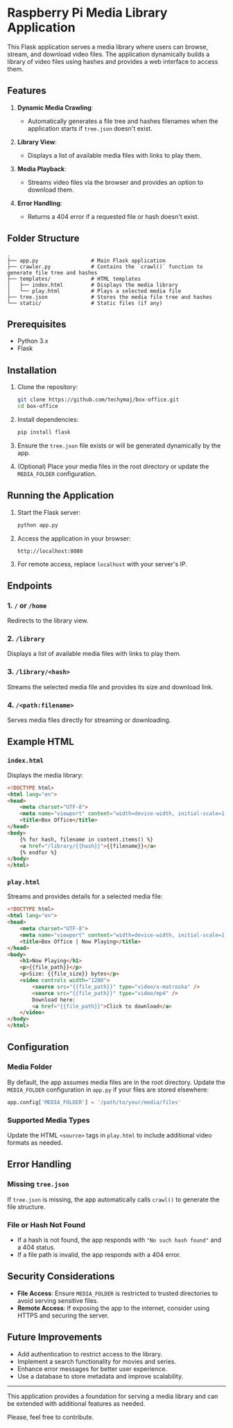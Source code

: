 # Raspberry Pi Media Library Application

This Flask application serves a media library where users can browse, stream, and download video files. The application dynamically builds a library of video files using hashes and provides a web interface to access them.

## Features

1. **Dynamic Media Crawling**:
   - Automatically generates a file tree and hashes filenames when the application starts if `tree.json` doesn't exist.

2. **Library View**:
   - Displays a list of available media files with links to play them.

3. **Media Playback**:
   - Streams video files via the browser and provides an option to download them.

4. **Error Handling**:
   - Returns a 404 error if a requested file or hash doesn't exist.

## Folder Structure

```
.
├── app.py                 # Main Flask application
├── crawler.py             # Contains the `crawl()` function to generate file tree and hashes
├── templates/             # HTML templates
│   ├── index.html         # Displays the media library
│   └── play.html          # Plays a selected media file
├── tree.json              # Stores the media file tree and hashes
└── static/                # Static files (if any)
```

## Prerequisites

- Python 3.x
- Flask

## Installation

1. Clone the repository:
   ```bash
   git clone https://github.com/techymaj/box-office.git
   cd box-office
   ```

2. Install dependencies:
   ```bash
   pip install flask
   ```

3. Ensure the `tree.json` file exists or will be generated dynamically by the app.

4. (Optional) Place your media files in the root directory or update the `MEDIA_FOLDER` configuration.

## Running the Application

1. Start the Flask server:
   ```bash
   python app.py
   ```

2. Access the application in your browser:
   ```
   http://localhost:8080
   ```

3. For remote access, replace `localhost` with your server's IP.

## Endpoints

### 1. `/` or `/home`
Redirects to the library view.

### 2. `/library`
Displays a list of available media files with links to play them.

### 3. `/library/<hash>`
Streams the selected media file and provides its size and download link.

### 4. `/<path:filename>`
Serves media files directly for streaming or downloading.

## Example HTML

### `index.html`
Displays the media library:
```html
<!DOCTYPE html>
<html lang="en">
<head>
	<meta charset="UTF-8">
	<meta name="viewport" content="width=device-width, initial-scale=1.0">
	<title>Box Office</title>
</head>
<body>
	{% for hash, filename in content.items() %}
	<a href="/library/{{hash}}">{{filename}}</a>
	{% endfor %}
</body>
</html>
```

### `play.html`
Streams and provides details for a selected media file:
```html
<!DOCTYPE html>
<html lang="en">
<head>
    <meta charset="UTF-8">
    <meta name="viewport" content="width=device-width, initial-scale=1.0">
    <title>Box Office | Now Playing</title>
</head>
<body>
    <h1>Now Playing</h1>
    <p>{{file_path}}</p>
    <p>Size: {{file_size}} bytes</p>
    <video controls width="1200">
        <source src="{{file_path}}" type="video/x-matroska" />
        <source src="{{file_path}}" type="video/mp4" />
        Download here:
        <a href="{{file_path}}">Click to download</a>
    </video>
</body>
</html>
```

## Configuration

### Media Folder
By default, the app assumes media files are in the root directory. Update the `MEDIA_FOLDER` configuration in `app.py` if your files are stored elsewhere:

```python
app.config['MEDIA_FOLDER'] = '/path/to/your/media/files'
```

### Supported Media Types
Update the HTML `<source>` tags in `play.html` to include additional video formats as needed.

## Error Handling

### Missing `tree.json`
If `tree.json` is missing, the app automatically calls `crawl()` to generate the file structure.

### File or Hash Not Found
- If a hash is not found, the app responds with `"No such hash found"` and a 404 status.
- If a file path is invalid, the app responds with a 404 error.

## Security Considerations
- **File Access**: Ensure `MEDIA_FOLDER` is restricted to trusted directories to avoid serving sensitive files.
- **Remote Access**: If exposing the app to the internet, consider using HTTPS and securing the server.

## Future Improvements
- Add authentication to restrict access to the library.
- Implement a search functionality for movies and series.
- Enhance error messages for better user experience.
- Use a database to store metadata and improve scalability.

---

This application provides a foundation for serving a media library and can be extended with additional features as needed.

Please, feel free to contribute.
